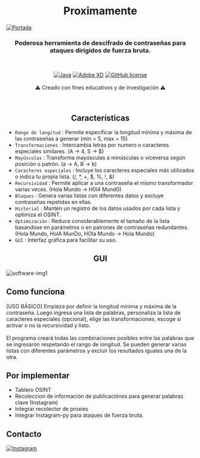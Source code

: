 <h1 align="center"> Proximamente </h1>

<a href="#">![Portada](https://user-images.githubusercontent.com/71462334/180693573-47c4ce0c-9d84-4579-8a4a-91bc6fd3e2ca.png)</a>


<h3 align="center"> Poderosa herramienta de descifrado de contraseñas para ataques dirigidos de fuerza bruta. </h3>


</BR>

<div align="center">

<a href="#">![Java](https://img.shields.io/badge/java-%23ED8B00.svg?style=for-the-badge&logo=java&logoColor=white)</a> <a href="#">![Adobe XD](https://img.shields.io/badge/Adobe%20XD-470137?style=for-the-badge&logo=Adobe%20XD&logoColor=#FF61F6)</a> <a href="https://github.com/darkBlizzard13/Overlord/blob/main/LICENSE"><img alt="GitHub license" src="https://img.shields.io/github/license/darkBlizzard13/Overlord?style=for-the-badge"></a>
</BR>
</BR>
⚠️ Creado con fines educativos y de investigación ⚠️
</div>

</BR>

<h2 align="center"> Características </h2>

- `Rango de longitud` : Permite especificar la longitud mínima y máxima de las contraseñas a generar (min = 5, max = 15)
- `Transformaciones` : Intercambia letras por numero o caracteres especiales similares. (A -> 4, S -> $)
- `Mayúsculas` : Transforma mayúsculas a minúsculas o viceversa según posición o patrón. (a -> A, B -> b)
- `Caracteres especiales` : Incluye los caracteres especiales más utilizados o indica tu propia lista. (/, *, +, $, %, !, &)
- `Recursividad` :   Permite aplicar a una contraseña el mismo transformador varias veces. (Hola Mundo -> H0l4 Mund0)
- `Bloques` :   Genera varias listas con diferentes datos y excluye contraseñas repetidas en ellas.
- `Historial` :   Mantén un registro de los datos usados por cada lista y optimiza el OSINT.
- `Optimización` :   Reduce considerablemente el tamaño de la lista basandose en parámetros o en patrones de contraseñas redundantes. (Hola Mundo, HolA MunDo, HOla Mundo -> Hola Mundo)
- `GUI` :   Interfaz gráfica para facilitar su uso.

<h2 align="center"> GUI </h2>

![software-img1](https://user-images.githubusercontent.com/71462334/180699935-f4937e86-0127-4512-b582-d41145a08ca3.png)

## Como funciona
[USO BÁSICO] Empieza por definir la longitud mínima y máxima de la contraseña. Luego ingresa una lista de palabras, personaliza la lista de caracteres especiales (opcional), elige las transformaciones, escoge si activar o no la recursividad y listo.
</BR>
</BR>
El programa creará todas las combinaciones posibles entre las palabras que se ingresaron respetando el rango de longitud. Se pueden generar varias listas con diferentes parámetros y excluir los resultados iguales una de la otra.

## Por implementar
- Tablero OSINT
- Recoleccion de información de publicaciónes para generar palabras clave (Instagram)
- Integrar recolector de proxies
- Integrar Instagram-py para ataques de fuerza bruta.

## Contacto

<a href="https://www.instagram.com/csr_21pnda" target="_blank" rel="noopener noreferrer">![Instagram](https://img.shields.io/badge/Instagram-E4405F?style=for-the-badge&logo=instagram&logoColor=white)</a>

